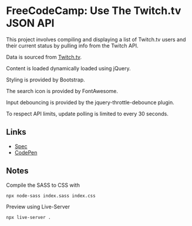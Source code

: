 # FreeCodeCamp: Use The Twitch.tv JSON API

This project involves compiling and displaying a list of Twitch.tv users and their current status by pulling info from the Twitch API.

Data is sourced from [Twitch.tv][twitch].

Content is loaded dynamically loaded using jQuery.

Styling is provided by Bootstrap.

The search icon is provided by FontAwesome.

Input debouncing is provided by the jquery-throttle-debounce plugin.

To respect API limits, update polling is limited to every 30 seconds.

## Links 

- [Spec][spec]
- [CodePen][codepen]

## Notes

Compile the SASS to CSS with

```bash
npx node-sass index.sass index.css
```

Preview using Live-Server

```bash
npx live-server .
```

[spec]: https://www.freecodecamp.org/challenges/use-the-twitchtv-json-api
[codepen]: https://codepen.io/evanplaice/full/YYxERJ/
[twitch]: https://www.twitch.tv/
